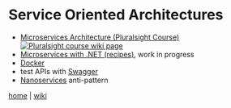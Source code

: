 # Service Oriented Architectures

+ [Microservices Architecture (Pluralsight Course)](./usvc/Microservices-Architecture.md)
[![Pluralsight course wiki page](https://img.shields.io/badge/Pluralsight-wiki-red.svg)](./usvc/Microservices-Architecture.md)
+ [Microservices with .NET (recipes)](./usvc/Microservices-with-.NET.md), work in progress
+ [Docker](./usvc/Docker.md)
+ test APIs with [Swagger](./usvc/Swagger.md)
+ [Nanoservices](./usvc/nanosvc.md) anti-pattern


[home](README.md) 
| 
[wiki](https://github.com/illegitimis/Tutorial/wiki) 